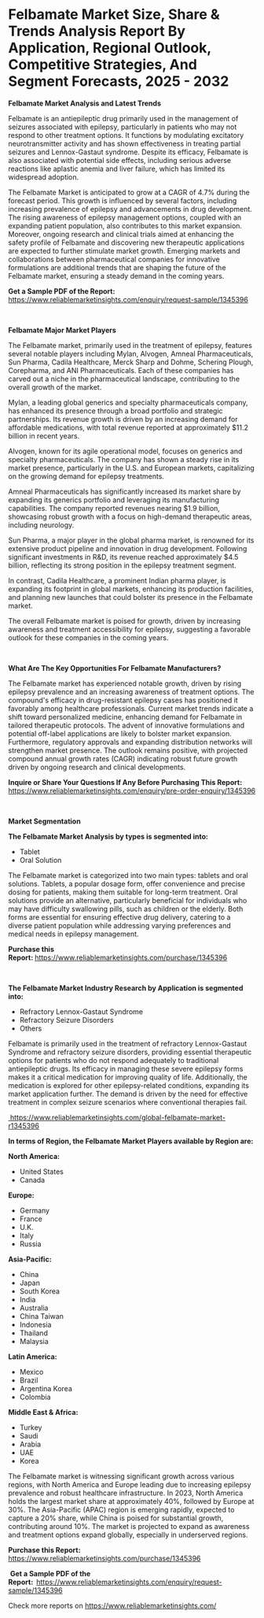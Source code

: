 <p><h1>Felbamate Market Size, Share & Trends Analysis Report By Application, Regional Outlook, Competitive Strategies, And Segment Forecasts, 2025 - 2032</h1></p><p><strong>Felbamate Market Analysis and Latest Trends</strong></p>
<p><p>Felbamate is an antiepileptic drug primarily used in the management of seizures associated with epilepsy, particularly in patients who may not respond to other treatment options. It functions by modulating excitatory neurotransmitter activity and has shown effectiveness in treating partial seizures and Lennox-Gastaut syndrome. Despite its efficacy, Felbamate is also associated with potential side effects, including serious adverse reactions like aplastic anemia and liver failure, which has limited its widespread adoption.</p><p>The Felbamate Market is anticipated to grow at a CAGR of 4.7% during the forecast period. This growth is influenced by several factors, including increasing prevalence of epilepsy and advancements in drug development. The rising awareness of epilepsy management options, coupled with an expanding patient population, also contributes to this market expansion. Moreover, ongoing research and clinical trials aimed at enhancing the safety profile of Felbamate and discovering new therapeutic applications are expected to further stimulate market growth. Emerging markets and collaborations between pharmaceutical companies for innovative formulations are additional trends that are shaping the future of the Felbamate market, ensuring a steady demand in the coming years.</p></p>
<p><strong>Get a Sample PDF of the Report:&nbsp;</strong> <a href="https://www.reliablemarketinsights.com/enquiry/request-sample/1345396?utm_campaign=2647&utm_medium=2&utm_source=Github&utm_content=ia&utm_term=08032025&utm_id=felbamate">https://www.reliablemarketinsights.com/enquiry/request-sample/1345396</a></p>
<p>&nbsp;</p>
<p><strong>Felbamate Major Market Players</strong></p>
<p><p>The Felbamate market, primarily used in the treatment of epilepsy, features several notable players including Mylan, Alvogen, Amneal Pharmaceuticals, Sun Pharma, Cadila Healthcare, Merck Sharp and Dohme, Schering Plough, Corepharma, and ANI Pharmaceuticals. Each of these companies has carved out a niche in the pharmaceutical landscape, contributing to the overall growth of the market.</p><p>Mylan, a leading global generics and specialty pharmaceuticals company, has enhanced its presence through a broad portfolio and strategic partnerships. Its revenue growth is driven by an increasing demand for affordable medications, with total revenue reported at approximately $11.2 billion in recent years.</p><p>Alvogen, known for its agile operational model, focuses on generics and specialty pharmaceuticals. The company has shown a steady rise in its market presence, particularly in the U.S. and European markets, capitalizing on the growing demand for epilepsy treatments.</p><p>Amneal Pharmaceuticals has significantly increased its market share by expanding its generics portfolio and leveraging its manufacturing capabilities. The company reported revenues nearing $1.9 billion, showcasing robust growth with a focus on high-demand therapeutic areas, including neurology.</p><p>Sun Pharma, a major player in the global pharma market, is renowned for its extensive product pipeline and innovation in drug development. Following significant investments in R&D, its revenue reached approximately $4.5 billion, reflecting its strong position in the epilepsy treatment segment.</p><p>In contrast, Cadila Healthcare, a prominent Indian pharma player, is expanding its footprint in global markets, enhancing its production facilities, and planning new launches that could bolster its presence in the Felbamate market.</p><p>The overall Felbamate market is poised for growth, driven by increasing awareness and treatment accessibility for epilepsy, suggesting a favorable outlook for these companies in the coming years.</p></p>
<p>&nbsp;</p>
<p><strong>What Are The Key Opportunities For Felbamate Manufacturers?</strong></p>
<p><p>The Felbamate market has experienced notable growth, driven by rising epilepsy prevalence and an increasing awareness of treatment options. The compound's efficacy in drug-resistant epilepsy cases has positioned it favorably among healthcare professionals. Current market trends indicate a shift toward personalized medicine, enhancing demand for Felbamate in tailored therapeutic protocols. The advent of innovative formulations and potential off-label applications are likely to bolster market expansion. Furthermore, regulatory approvals and expanding distribution networks will strengthen market presence. The outlook remains positive, with projected compound annual growth rates (CAGR) indicating robust future growth driven by ongoing research and clinical developments.</p></p>
<p><strong>Inquire or Share Your Questions If Any Before Purchasing This Report:</strong> <a href="https://www.reliablemarketinsights.com/enquiry/pre-order-enquiry/1345396?utm_campaign=2647&utm_medium=2&utm_source=Github&utm_content=ia&utm_term=08032025&utm_id=felbamate">https://www.reliablemarketinsights.com/enquiry/pre-order-enquiry/1345396</a></p>
<p>&nbsp;</p>
<p><strong>Market Segmentation</strong></p>
<p><strong>The Felbamate Market Analysis by types is segmented into:</strong></p>
<p><ul><li>Tablet</li><li>Oral Solution</li></ul></p>
<p><p>The Felbamate market is categorized into two main types: tablets and oral solutions. Tablets, a popular dosage form, offer convenience and precise dosing for patients, making them suitable for long-term treatment. Oral solutions provide an alternative, particularly beneficial for individuals who may have difficulty swallowing pills, such as children or the elderly. Both forms are essential for ensuring effective drug delivery, catering to a diverse patient population while addressing varying preferences and medical needs in epilepsy management.</p></p>
<p><strong>Purchase this Report:&nbsp;</strong><a href="https://www.reliablemarketinsights.com/purchase/1345396?utm_campaign=2647&utm_medium=2&utm_source=Github&utm_content=ia&utm_term=08032025&utm_id=felbamate">https://www.reliablemarketinsights.com/purchase/1345396</a></p>
<p>&nbsp;</p>
<p><strong>The Felbamate Market Industry Research by Application is segmented into:</strong></p>
<p><ul><li>Refractory Lennox-Gastaut Syndrome</li><li>Refractory Seizure Disorders</li><li>Others</li></ul></p>
<p><p>Felbamate is primarily used in the treatment of refractory Lennox-Gastaut Syndrome and refractory seizure disorders, providing essential therapeutic options for patients who do not respond adequately to traditional antiepileptic drugs. Its efficacy in managing these severe epilepsy forms makes it a critical medication for improving quality of life. Additionally, the medication is explored for other epilepsy-related conditions, expanding its market application further. The demand is driven by the need for effective treatment in complex seizure scenarios where conventional therapies fail.</p></p>
<p><a href="https://www.reliablemarketinsights.com/global-felbamate-market-r1345396?utm_campaign=2647&utm_medium=2&utm_source=Github&utm_content=ia&utm_term=08032025&utm_id=felbamate">&nbsp;https://www.reliablemarketinsights.com/global-felbamate-market-r1345396</a></p>
<p><strong>In terms of Region, the Felbamate Market Players available by Region are:</strong></p>
<p>
    <p> <strong> North America: </strong>
        <ul>
            <li>United States</li>
            <li>Canada</li>
        </ul>
        </p> 
    <p> <strong> Europe: </strong>
        <ul>
            <li>Germany</li>
            <li>France</li>
            <li>U.K.</li>
            <li>Italy</li>
            <li>Russia</li>
        </ul>
        </p> 
    <p> <strong> Asia-Pacific: </strong>
        <ul>
            <li>China</li>
            <li>Japan</li>
            <li>South Korea</li>
            <li>India</li>
            <li>Australia</li>
            <li>China Taiwan</li>
            <li>Indonesia</li>
            <li>Thailand</li>
            <li>Malaysia</li>
        </ul>
        </p> 
    <p> <strong> Latin America: </strong>
        <ul>
            <li>Mexico</li>
            <li>Brazil</li>
            <li>Argentina Korea</li>
            <li>Colombia</li>
        </ul>
        </p> 
    <p> <strong> Middle East & Africa: </strong>
        <ul>
            <li>Turkey</li>
            <li>Saudi</li>
            <li>Arabia</li>
            <li>UAE</li>
            <li>Korea</li>
        </ul>
    </p>
    </p>
<p><p>The Felbamate market is witnessing significant growth across various regions, with North America and Europe leading due to increasing epilepsy prevalence and robust healthcare infrastructure. In 2023, North America holds the largest market share at approximately 40%, followed by Europe at 30%. The Asia-Pacific (APAC) region is emerging rapidly, expected to capture a 20% share, while China is poised for substantial growth, contributing around 10%. The market is projected to expand as awareness and treatment options expand globally, especially in underserved regions.</p></p>
<p><strong>Purchase this Report: </strong><a href="https://www.reliablemarketinsights.com/purchase/1345396?utm_campaign=2647&utm_medium=2&utm_source=Github&utm_content=ia&utm_term=08032025&utm_id=felbamate">https://www.reliablemarketinsights.com/purchase/1345396</a></p>
<p>&nbsp;<strong>Get a Sample PDF of the Report:&nbsp;&nbsp;</strong><a href="https://www.reliablemarketinsights.com/enquiry/request-sample/1345396?utm_campaign=2647&utm_medium=2&utm_source=Github&utm_content=ia&utm_term=08032025&utm_id=felbamate">https://www.reliablemarketinsights.com/enquiry/request-sample/1345396</a></p>
<p><strong></strong></p>
<p>Check more reports on <a href="https://www.reliablemarketinsights.com/?utm_campaign=2647&utm_medium=2&utm_source=Github&utm_content=ia&utm_term=08032025&utm_id=felbamate">https://www.reliablemarketinsights.com/</a></p>